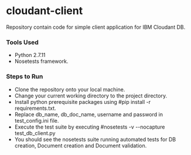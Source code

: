 # cloudant-client
Repository contain code for simple client application for IBM Cloudant DB.

### Tools Used
- Python 2.7.11
- Nosetests framework.

### Steps to Run

- Clone the repository onto your local machine.
- Change your current working directory to the project directory.
- Install python prerequisite packages using #pip install -r requirements.txt.
- Replace db_name, db_doc_name, username and password in test_config.ini file.
- Execute the test suite by executing #nosetests -v --nocapture test_db_client.py
- You should see the nosetests suite running automated tests for DB creation, Document creation and Document validation.